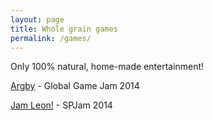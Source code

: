 ```yaml
---
layout: page
title: Whole grain games
permalink: /games/
---
```


Only 100% natural, home-made entertainment!

[Argby](https://dl.dropboxusercontent.com/u/260791168/argby/index.html) - Global Game Jam 2014

[Jam Leon!](http://www.ottorobba.com/spjam) - SPJam 2014